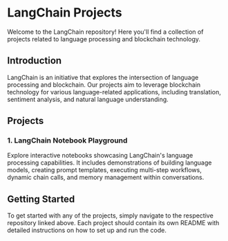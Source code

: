 # LangChain Projects

Welcome to the LangChain repository! Here you'll find a collection of projects related to language processing and blockchain technology.

## Introduction

LangChain is an initiative that explores the intersection of language processing and blockchain. Our projects aim to leverage blockchain technology for various language-related applications, including translation, sentiment analysis, and natural language understanding.

## Projects

### 1. LangChain Notebook Playground

Explore interactive notebooks showcasing LangChain's language processing capabilities. It includes demonstrations of building language models, creating prompt templates, executing multi-step workflows, dynamic chain calls, and memory management within conversations.


## Getting Started

To get started with any of the projects, simply navigate to the respective repository linked above. Each project should contain its own README with detailed instructions on how to set up and run the code.
